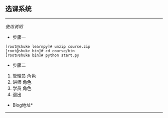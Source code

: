 ## 选课系统
***

*使用说明*

* 步骤一
```
[root@shuke learnpy]# unzip course.zip
[root@shuke bin]# cd course/bin
[root@shuke bin]# python start.py
```

* 步骤二
1. 管理员 角色
2. 讲师 角色
3. 学员 角色
4. 退出

* Blog地址*
***
[python常用模块]: http://www.cnblogs.com/aslongas/p/6991966.html
